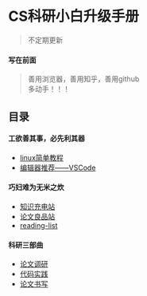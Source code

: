 # CS科研小白升级手册
> 不定期更新

#### 写在前面
> 善用浏览器，善用知乎，善用github  
> 多动手！！！

## 目录
#### 工欲善其事，必先利其器
- [linux简单教程](./docs/linux.md)
- [编辑器推荐——VSCode](./docs/vscode.md)

#### 巧妇难为无米之炊
- [知识充电站](./docs/knowledges.md)
- [论文良品站](./docs/papersLink.md)
- [reading-list](./docs/readingList.md)

#### 科研三部曲
- [论文调研](./docs/***.md)
- [代码实践](./docs/***.md)
- [论文书写](./docs/***.md)